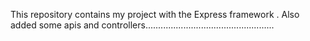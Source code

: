 This repository contains my project with the Express framework .
Also  added some apis and controllers...................................................
